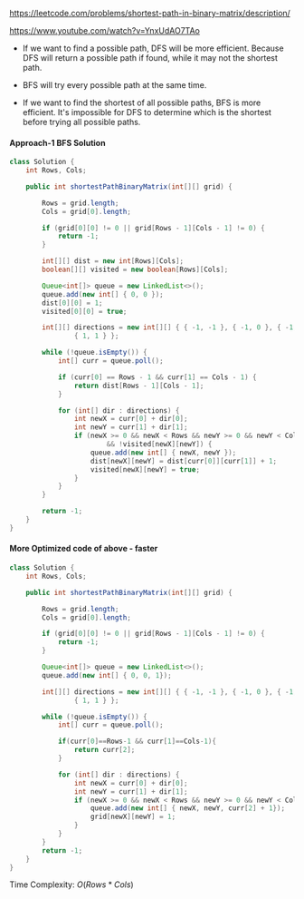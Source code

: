 https://leetcode.com/problems/shortest-path-in-binary-matrix/description/

https://www.youtube.com/watch?v=YnxUdAO7TAo

* If we want to find a possible path, DFS will be more efficient. Because DFS will return a possible path if found, while it may not the shortest path.

* BFS will try every possible path at the same time.

* If we want to find the shortest of all possible paths, BFS is more efficient. It's impossible for DFS to determine which is the shortest before trying all possible paths.

#### Approach-1 BFS Solution
```java
class Solution {
    int Rows, Cols;

    public int shortestPathBinaryMatrix(int[][] grid) {

        Rows = grid.length;
        Cols = grid[0].length;

        if (grid[0][0] != 0 || grid[Rows - 1][Cols - 1] != 0) {
            return -1;
        }

        int[][] dist = new int[Rows][Cols];
        boolean[][] visited = new boolean[Rows][Cols];

        Queue<int[]> queue = new LinkedList<>();
        queue.add(new int[] { 0, 0 });
        dist[0][0] = 1;
        visited[0][0] = true;

        int[][] directions = new int[][] { { -1, -1 }, { -1, 0 }, { -1, 1 }, { 0, -1 }, { 0, 1 }, { 1, -1 }, { 1, 0 },
                { 1, 1 } };

        while (!queue.isEmpty()) {
            int[] curr = queue.poll();

            if (curr[0] == Rows - 1 && curr[1] == Cols - 1) {
                return dist[Rows - 1][Cols - 1];
            }

            for (int[] dir : directions) {
                int newX = curr[0] + dir[0];
                int newY = curr[1] + dir[1];
                if (newX >= 0 && newX < Rows && newY >= 0 && newY < Cols && grid[newX][newY] == 0
                        && !visited[newX][newY]) {
                    queue.add(new int[] { newX, newY });
                    dist[newX][newY] = dist[curr[0]][curr[1]] + 1;
                    visited[newX][newY] = true;
                }
            }
        }

        return -1;
    }
}
```

#### More Optimized code of above - faster

```java
class Solution {
    int Rows, Cols;

    public int shortestPathBinaryMatrix(int[][] grid) {

        Rows = grid.length;
        Cols = grid[0].length;

        if (grid[0][0] != 0 || grid[Rows - 1][Cols - 1] != 0) {
            return -1;
        }

        Queue<int[]> queue = new LinkedList<>();
        queue.add(new int[] { 0, 0, 1});

        int[][] directions = new int[][] { { -1, -1 }, { -1, 0 }, { -1, 1 }, { 0, -1 }, { 0, 1 }, { 1, -1 }, { 1, 0 },
                { 1, 1 } };

        while (!queue.isEmpty()) {
            int[] curr = queue.poll();

            if(curr[0]==Rows-1 && curr[1]==Cols-1){
                return curr[2];
            }

            for (int[] dir : directions) {
                int newX = curr[0] + dir[0];
                int newY = curr[1] + dir[1];
                if (newX >= 0 && newX < Rows && newY >= 0 && newY < Cols && grid[newX][newY] == 0) {
                    queue.add(new int[] { newX, newY, curr[2] + 1});
                    grid[newX][newY] = 1;
                }
            }
        }
        return -1;
    }
}
```

Time Complexity: $O(Rows*Cols)$
